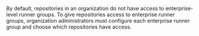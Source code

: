 By default, repositories in an organization do not have access to enterprise-level runner groups. To give repositories access to enterprise runner groups, organization administrators must configure each enterprise runner group and choose which repositories have access.